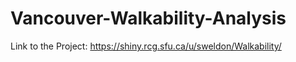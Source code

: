 # Vancouver-Walkability-Analysis

Link to the Project: https://shiny.rcg.sfu.ca/u/sweldon/Walkability/ 
